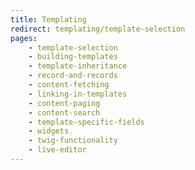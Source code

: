 ```yaml
---
title: Templating
redirect: templating/template-selection
pages:
    - template-selection
    - building-templates
    - template-inheritance
    - record-and-records
    - content-fetching
    - linking-in-templates
    - content-paging
    - content-search
    - template-specific-fields
    - widgets
    - twig-functionality
    - live-editor
---
```

